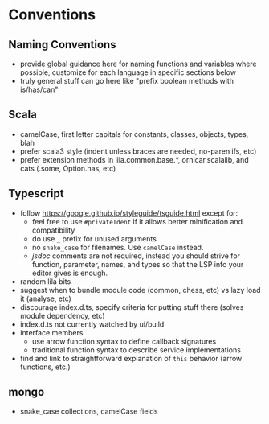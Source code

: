 # Conventions

## Naming Conventions

- provide global guidance here for naming functions and variables where possible, customize for each language in specific sections below
- truly general stuff can go here like "prefix boolean methods with is/has/can"

## Scala

- camelCase, first letter capitals for constants, classes, objects, types, blah
- prefer scala3 style (indent unless braces are needed, no-paren ifs, etc)
- prefer extension methods in lila.common.base.\*, ornicar.scalalib, and cats (.some, Option.has, etc)

## Typescript

- follow https://google.github.io/styleguide/tsguide.html except for:
  - feel free to use `#privateIdent` if it allows better minification and compatibility
  - do use `_` prefix for unused arguments
  - no `snake_case` for filenames. Use `camelCase` instead.
  - _jsdoc_ comments are not required, instead you should strive for function, parameter, names, and types so that the LSP info your editor gives is enough.
- random lila bits
- suggest when to bundle module code (common, chess, etc) vs lazy load it (analyse, etc)
- discourage index.d.ts, specify criteria for putting stuff there (solves module dependency, etc)
- index.d.ts not currently watched by ui/build
- interface members
  - use arrow function syntax to define callback signatures
  - traditional function syntax to describe service implementations
- find and link to straightforward explanation of `this` behavior (arrow functions, etc.)

## mongo

- snake_case collections, camelCase fields
